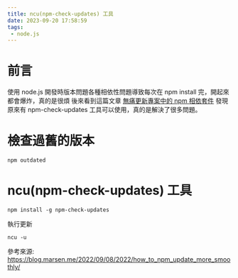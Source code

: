 ```yaml
---
title: ncu(npm-check-updates) 工具
date: 2023-09-20 17:58:59
tags: 
 - node.js
---
```


# 前言
使用 node.js 開發時版本問題各種相依性問題導致每次在 npm install 完，開起來都會爆炸，真的是很煩
後來看到這篇文章 [無痛更新專案中的 npm 相依套件](https://blog.marsen.me/2022/09/08/2022/how_to_npm_update_more_smoothly/)
發現原來有  npm-check-updates 工具可以使用，真的是解決了很多問題。

# 檢查過舊的版本
```
npm outdated
```

# ncu(npm-check-updates) 工具
```
npm install -g npm-check-updates
```
執行更新
```
ncu -u
```

參考來源: https://blog.marsen.me/2022/09/08/2022/how_to_npm_update_more_smoothly/